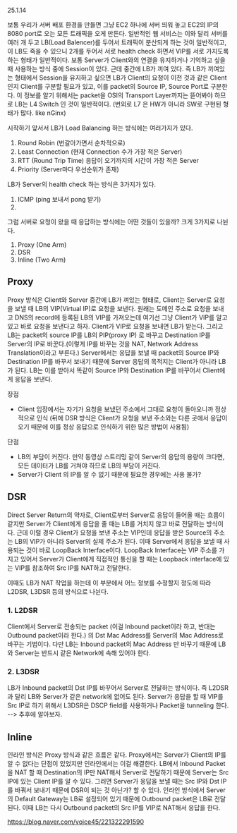 25.1.14

보통 우리가 서버 배포 환경을 만들면 그냥 EC2 하나에 서버 띄워 놓고 EC2의 IP의 8080 port로 오는 모든 트래픽을 오게 만든다. 일반적인 웹 서비스는 이와 달리 서버를 여러 개 두고 LB(Load Balencer)를 두어서 트래픽이 분산되게 하는 것이 일반적이고, 이 LB도 죽을 수 있으니 2개를 두어서 서로 health check 하면서 VIP를 서로 가지도록 하는 형태가 일반적이다. 
보통 Server가 Client와의 연결을 유지하거나 기억하고 싶을 때 사용하는 방식 중에 Session이 있다. 근데 중간에 LB가 끼여 있다. 즉 LB가 끼여있는 형태에서 Session을 유지하고 싶으면 LB가 Client의 요청이 이전 것과 같은 Client인지 Client를 구분할 필요가 있고, 이를 packet의 Source IP, Source Port로 구분한다. 이 정보를 알기 위해서는 packet을 OSI의 Transport Layer까지는 뜯어봐야 하므로 LB는 L4 Switch 인 것이 일반적이다. 
(번외로 L7 은 HW가 아니라 SW로 구현된 형태가 많다. like nGinx)

시작하기 앞서서 LB가 Load Balancing 하는 방식에는 여러가지가 있다. 
1. Round Robin (번갈아가면서 순차적으로)
2. Least Connection (현재 Connection 수가 가장 적은 Server)
3. RTT (Round Trip Time) 응답이 오기까지의 시간이 가장 적은 Server
4. Priority (Server마다 우선순위가 존재)

LB가 Server의 health check 하는 방식은 3가지가 있다. 
1. ICMP (ping 보내서 pong 받기)
2. 


그럼 서버로 요청이 왔을 때 응답하는 방식에는 어떤 것들이 있을까? 크게 3가지로 나뉜다. 
1. Proxy (One Arm)
2. DSR
3. Inline (Two Arm)

## Proxy
Proxy 방식은 Client와 Server 중간에 LB가 껴있는 형태로, Client는 Server로 요청을 보낼 때 LB의 VIP(Virtual IP)로 요청을 보낸다. 원래는 도메인 주소로 요청을 보내고 DNS의 record에 등록된 LB의 VIP를 가져오는데 여기선 그냥 Client가 VIP를 알고 있고 바로 요청을 보낸다고 하자. 
Client가 VIP로 요청을 보내면 LB가 받는다. 그리고 LB는 packet의 source IP를 LB의 PIP(proxy IP) 로 바꾸고 Destination IP를 Server의 IP로 바꾼다.(이렇게 IP를 바꾸는 것을 NAT, Network Address Translation이라고 부른다.) Server에서는 응답을 보낼 때 packet의 Source IP와 Destination IP를 바꾸서 보내기 때문에 Server 응답의 목적지는 Client가 아니라 LB가 된다. LB는 이를 받아서 똑같이 Source IP와 Destination IP를 바꾸어서 Client에게 응답을 보낸다. 

장점 
- Client 입장에서는 자기가 요청을 보냈던 주소에서 그대로 요청이 돌아오니까 정상적으로 인식 (뒤에 DSR 방식은 Client가 요청을 보낸 주소와는 다른 곳에서 응답이 오기 때문에 이를 정상 응답으로 인식하기 위한 많은 방법이 사용됨)

단점
- LB의 부담이 커진다. 만약 동영상 스트리밍 같이 Server의 응답의 용량이 크다면, 모든 데이터가 LB를 거쳐야 하므로 LB의 부담이 커진다. 
- Server가 Client 의 IP를 알 수 없기 때문에 필요한 경우에는 사용 불가? 


## DSR
Direct Server Return의 약자로, Client로부터 Server로 응답이 들어올 때는 흐름이 같지만 Server가 Client에게 응답을 줄 때는 LB를 거치지 않고 바로 전달하는 방식이다. 근데 이럴 경우 Client가 요청을 보낸 주소는 VIP인데 응답을 받은 Source의 주소는 LB의 VIP가 아니라 Server의 실제 주소가 된다. 이때 Server에서 응답을 보낼 때 사용되는 것이 바로 LoopBack Interface이다. LoopBack Interface는 VIP 주소를 가지고 있어서 Server가 Client에게 직접적인 통신을 할 때는 Loopback interface에 있는 VIP를 참조하여 Src IP를 NAT하고 전달한다. 

이때도 LB가 NAT 작업을 하는데 이 부분에서 어느 정보를 수정할지 정도에 따라 L2DSR, L3DSR 등의 방식으로 나뉜다. 

### 1. L2DSR
Client에서 Server로 전송되는 packet (이걸 Inbound packet이라 하고, 반대는 Outbound packet이라 한다.) 의 Dst Mac Address를 Server의 Mac Address로 바꾸는 기법이다. 
다만 LB는 Inbound packet의 Mac Address 만 바꾸기 때문에 LB와 Server는 반드시 같은 Network에 속해 있어야 한다. 

### 2. L3DSR
LB가 Inbound packet의 Dst IP를 바꾸어서 Server로 전달하는 방식이다. 즉 L2DSR과 달리 LB와 Server가 같은 network에 없어도 된다. 
Server가 응답을 할 때 VIP를 Src IP로 하기 위해서 L3DSR은 DSCP field를 사용하거나 Packet을 tunneling 한다. --> 추후에 알아보자. 


## Inline
인라인 방식은 Proxy 방식과 같은 흐름은 같다. Proxy에서는 Server가 Client의 IP를 알 수 없다는 단점이 있었지만 인라인에서는 이걸 해결한다. 
LB에서 Inbound Packet을 NAT 할 때 Destination의 IP만 NAT해서 Server로 전달하기 때문에 Server는 Src IP에 있는 Client IP를 알 수 있다. 그러면 Server가 응답을 보낼 때는 Src IP와 Dst IP를 바꿔서 보내기 때문에 DSR이 되는 것 아닌가? 할 수 있다. 
인라인 방식에서 Server의 Default Gateway는 LB로 설정되어 있기 때문에 Outbound packet은 LB로 전달된다. 이때 LB는 다시 Outbound packet의 Src IP를 VIP로 NAT해서 응답을 한다. 


https://blog.naver.com/voice45/221322291590
